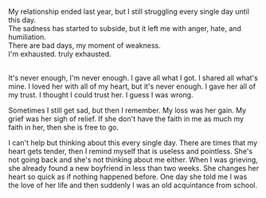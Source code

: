 My relationship ended last year, but I still struggling every single day until this day.<br/>
The sadness has started to subside, but it left me with anger, hate, and humiliation.<br/>
There are bad days, my moment of weakness.<br/>
I'm exhausted. truly exhausted.<br/>

<br/>
It's never enough, I'm never enough. I gave all what I got. I shared all what's mine. I loved her with all of my heart, but it's never enough. I gave her all of my trust. I thought I could trust her. I guess I was wrong.<br/>

Sometimes I still get sad, but then I remember. My loss was her gain. My grief was her sigh of relief. If she don't have the faith in me as much my faith in her, then she is free to go.<br/>

I can't help but thinking about this every single day. There are times that my heart gets tender, then I remind myself that is useless and pointless. She's not going back and she's not thinking about me either. When I was grieving, she already found a new boyfriend in less than two weeks. She changes her heart so quick as if nothing happened before. One day she told me I was the love of her life and then suddenly I was an old acquintance from school.<br/>
